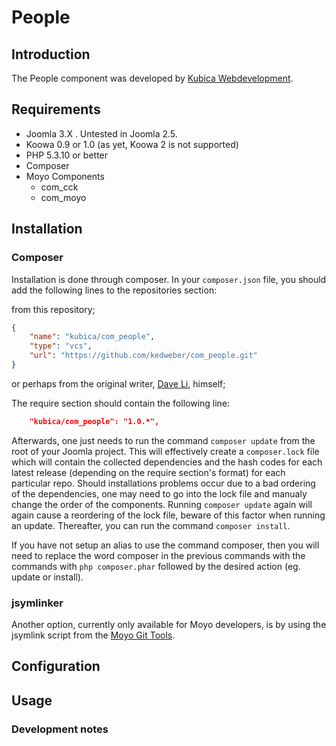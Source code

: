 # People

## Introduction

The People component was developed by [Kubica Webdevelopment](http://www.kubica.nl).

## Requirements

* Joomla 3.X . Untested in Joomla 2.5.
* Koowa 0.9 or 1.0 (as yet, Koowa 2 is not supported)
* PHP 5.3.10 or better
* Composer
* Moyo Components
    * com_cck
    * com_moyo

## Installation

### Composer

Installation is done through composer. In your `composer.json` file, you should add the following lines to the repositories
section:

from this repository;

```json
{
    "name": "kubica/com_people",
    "type": "vcs",
    "url": "https://github.com/kedweber/com_people.git"
}
```

or perhaps from the original writer, [Dave Li](https://github.com/daveli), himself;


The require section should contain the following line:

```json
    "kubica/com_people": "1.0.*",
```

Afterwards, one just needs to run the command `composer update` from the root of your Joomla project. This will 
effectively create a `composer.lock` file which will contain the collected dependencies and the hash codes for 
each latest release \(depending on the require section's format\) for each particular repo. Should installations 
problems occur due to a bad ordering of the dependencies, one may need to go into the lock file and manualy change 
the order of the components. Running `composer update` again will again cause a reordering of the lock file, beware of this factor when running an update. Thereafter, you can run the command `composer install`. 

If you have not setup an alias to use the command composer, then you will need to replace the word composer in the previous commands with the 
commands with `php composer.phar` followed by the desired action \(eg. update or install\).

### jsymlinker

Another option, currently only available for Moyo developers, is by using the jsymlink script from the [Moyo Git
Tools](https://github.com/derjoachim/moyo-git-tools).

## Configuration

## Usage

### Development notes


